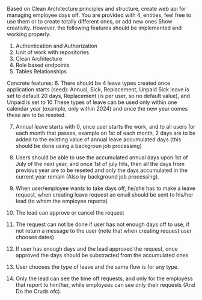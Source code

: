 Based on Clean Architecture principles and structure, create web api for managing employee days off.
You are provided with 4, entities, feel free to use them or to create totally different ones, or add new ones
Show creativity.
However, the following features should be implemented and working properly:
1. Authentication and Authorization
2. Unit of work with repositories
3. Clean Architecture
4. Role based endpoints
5. Tables Relationships

Concrete features:
6. There should be 4 leave types created once application starts (seed):
   Annual, Sick, Replacement, Unpaid
Sick leave is set to default 20 days, Replacement (is per user, so no default value), and Unpaid is set to 10 
These types of leave can be used only within one calendar year (example, only within 2024) and once the new year comes these are to be reseted.

7. Annual leave starts with 0, once user starts the work, and to all users for each month that passes, example on 1st of each month, 2 days are to be added to the existing value of annual leave accumulated days (this should be done using a backgroun job processing)

8. Users should be able to use the accumulated annual days upon 1st of July of the next year, and once 1st of july hits, then all the days from previous year are to be reseted and only the days accumulated in the current year remain (Also by background job processing).

9. When user/employee wants to take days off, he/she has to make a leave request, when creating leave request an email should be sent to his/her lead (to whom the employee reports)

10. The lead can approve or cancel the request

11. The request can not be done if user has not enough days off to use, if not return a message to the user (note that when creating request user chooses dates)

12. If user has enough days and the lead approved the request, once approved the days should be substracted from the accumulated ones

13. User chooses the type of leave and the same flow is for any type.

14. Only the lead can see the time off requests, and only for the employess that report to him/her, while employees can see only their requests (And Do the Cruds ofc).